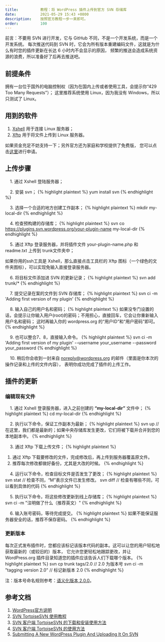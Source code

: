 ```yaml
---
title:          教程：将 WordPress 插件上传到官方 SVN 存储库
date:           2021-05-29 15:43 +0800
description:    按照官方教程一步一来即可。
order:          100
---
```

<p class="post-body-mark">
前言：不要用 SVN 进行开发，它与 GitHub 不同，不是一个开发系统，而是一个开发系统。
每次推送代码到 SVN 时，它会为所有版本重建编码文件，这就是为什么有时您的插件更新在长达 6 小时内不会显示的原因，
频繁的推送会造成系统资源的浪费，所以准备好了后再去推送吧。
</p>

## 前提条件
拥有一台位于国外的电脑控制权（因为在国内上传或者使用工具，会提示你“429 Too Many Requests”）；
这里推荐系统使用 Linux，因为我没有 Windows，所以只测试了 Linux。


## 用到的软件
1. [Xshell](https://www.netsarang.com/en/xshell/) 用于连接 Linux 服务器；
2. [Xftp](https://www.netsarang.com/en/xftp/) 用于将文件上传到 Linux 服务器。

如果资金充足不妨支持一下；另外官方还为家庭和学校提供了免费版，
您可以点击[这里](https://www.netsarang.com/en/free-for-home-school/)进行申请。


## 上传步骤

&nbsp;&nbsp;&nbsp;&nbsp;1.&nbsp;通过 Xshell 登陆服务器；

&nbsp;&nbsp;&nbsp;&nbsp;2.&nbsp;安装 svn；
{% highlight plaintext %}
yum install svn
{% endhighlight %}

&nbsp;&nbsp;&nbsp;&nbsp;3.&nbsp;选择一个合适的地方创建工作副本；
{% highlight plaintext %}
mkdir my-local-dir
{% endhighlight %}

&nbsp;&nbsp;&nbsp;&nbsp;4.&nbsp;检查预构建的存储库；
{% highlight plaintext %}
svn co https://plugins.svn.wordpress.org/your-plugin-name my-local-dir
{% endhighlight %}

&nbsp;&nbsp;&nbsp;&nbsp;5.&nbsp;通过 Xftp 登录服务器，并将插件文件 your-plugin-name.php 和 readme.txt 上传到 trunk文件夹中；
<p class="post-body-mark">如果你用的ssh工具是 Xshell，那么直接点击工具栏的 Xftp 图标（一个绿色的文件夹图标），可以实现免输入直接登录服务器。</p>

&nbsp;&nbsp;&nbsp;&nbsp;6.&nbsp;将目标文件添加进 SVN 的更新记录；
{% highlight plaintext %}
svn add trunk/*
{% endhighlight %}

&nbsp;&nbsp;&nbsp;&nbsp;7.&nbsp;提交记录在案的文件到 SVN 存储库；
{% highlight plaintext %}
svn ci -m 'Adding first version of my plugin'
{% endhighlight %}

&nbsp;&nbsp;&nbsp;&nbsp;8.&nbsp;输入自己的用户名和密码；
{% highlight plaintext %}
如果没专门设置的话，会提示让你输入用户(root)的密码；不用担心，直接回车，它会让你重新输入用户名和密码；
这时再输入你的 wordpress.org 的“用户ID”和“用户密码”即可。
{% endhighlight %}

&nbsp;&nbsp;&nbsp;&nbsp;9.&nbsp;也可以整合7、8，直接输入命令。
{% highlight plaintext %}
svn ci -m 'Adding first version of my plugin' --username your_username --password your_password
{% endhighlight %}

&nbsp;&nbsp;&nbsp;&nbsp;10.&nbsp;稍后你会收到一封来自 noreply@wordpress.org 的邮件（里面是你本次的操作记录和上传的文件内容），
表明你成功完成了插件的上传工作。

## 插件的更新
### 编辑现有文件
&nbsp;&nbsp;&nbsp;&nbsp;1.&nbsp;通过 Xshell 登录服务器，进入之前创建的 <b>“my-local-dir”</b> 文件中；
{% highlight plaintext %}
cd my-local-dir
{% endhighlight %}

&nbsp;&nbsp;&nbsp;&nbsp;2.&nbsp;执行以下命令，保证工作副本为最新；
{% highlight plaintext %}
svn up // 在这里，我们都是最新的；如果中央存储库发生更改，它们将被下载并合并到您的本地副本中。
{% endhighlight %}

&nbsp;&nbsp;&nbsp;&nbsp;3.&nbsp;通过 Xftp 下载上传文件；
{% highlight plaintext %}
1. 通过 Xftp 下载要修改的文件，完成修改后，再上传到服务器覆盖原文件。
2. 推荐每次修改都做好备份，尤其是大改的时候。
{% endhighlight %}

&nbsp;&nbsp;&nbsp;&nbsp;4.&nbsp;运行以下命令，检查目标文件是否发生了更改；
{% highlight plaintext %}
svn stat // 检查不同，“M”表示文件已发生修改。
svn diff // 检查有哪些不同，可以看到具体的代码
{% endhighlight %}

&nbsp;&nbsp;&nbsp;&nbsp;5.&nbsp;执行以下命令，将这些修改更新到线上存储库；
{% highlight plaintext %}
svn ci -m "注明做了什么（推荐英文）"
{% endhighlight %}

&nbsp;&nbsp;&nbsp;&nbsp;6.&nbsp;输入账号密码，等待完成提交。
{% highlight plaintext %}
如果不能保证服务器安全的话，推荐不保存密码。
{% endhighlight %}

### 更新版本
每次正式发布插件时，您都应该标记该版本代码的副本。这可以让您的用户轻松地获取最新的（或较旧的）版本，
它允许您更轻松地跟踪更改，并让 WordPress.org 插件目录知道您的插件应该告诉人们下载哪个版本。
{% highlight plaintext %}
svn cp trunk tags/2.0   // 2.0 为版本号
svn ci -m "tagging version 2.0" // 标记新版本 2.0
{% endhighlight %}

注：版本号命名规则参考：[语义化版本 2.0.0](https://semver.org/lang/zh-CN/)。




   
## 参考文档

1. [WordPress官方说明](https://developer.wordpress.org/plugins/wordpress-org/how-to-use-subversion/)
2. [SVN TortoiseSVN 使用教程](https://svnbucket.com/posts/)
3. [SVN 客户端 TortoiseSVN 的下载和安装使用方法](https://zhuanlan.zhihu.com/p/34096447)
4. [SVN 客户端 TortoiseSVN 的使用方法](https://tortoisesvn.net/docs/release/TortoiseSVN_zh_CN/)
5. [Submitting A New WordPress Plugin And Uploading It On SVN](https://codeytek.com/submitting-a-new-wordpress-plugin-and-uploading-it-on-svn/)


